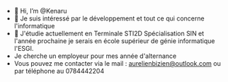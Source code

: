 - 👋 Hi, I’m @Kenaru
- 👀 Je suis intéressé par le développement et tout ce qui concerne l'informatique
- 🌱 J'étudie actuellement en Terminale STI2D Spécialisation SIN et l'année prochaine je serais en école supérieur de génie informatique l'ESGI.
- Je cherche un employeur pour mes année d'alternance
- Vous pouvez me contacter via le mail : aurelienbizien@outlook.com ou par téléphone au 0784442204

<!---
Kenaru/Kenaru is a ✨ special ✨ repository because its `README.md` (this file) appears on your GitHub profile.
You can click the Preview link to take a look at your changes.
--->
